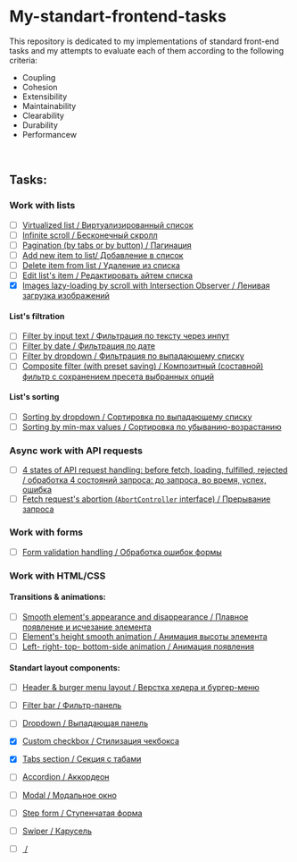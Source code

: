 # My-standart-frontend-tasks
This repository is dedicated to my implementations of standard front-end tasks and my attempts to evaluate each of them according to the following criteria:
* Coupling
* Cohesion
* Extensibility
* Maintainability
* Clearability
* Durability
* Performancew

<br/>

## Tasks:
### Work with lists
- [ ] [Virtualized list / Виртуализированный список]()
- [ ] [Infinite scroll / Бесконечный скролл]()
- [ ] [Pagination (by tabs or by button) / Пагинация]()
- [ ] [Add new item to list/ Добавление в список]()
- [ ] [Delete item from list / Удаление из списка]()
- [ ] [Edit list's item / Редактировать айтем списка]()
- [x] [Images lazy-loading by scroll with Intersection Observer / Ленивая загрузка изображений](https://github.com/proehavshiy/image-lazy-loading/tree/main)
#### List's filtration
- [ ] [Filter by input text / Фильтрация по тексту через инпут]()
- [ ] [Filter by date / Фильтрация по дате]()
- [ ] [Filter by dropdown / Фильтрация по выпадающему списку]()
- [ ] [Composite filter (with preset saving) / Композитный (составной) фильтр с сохранением пресета выбранных опций]()
#### List's sorting
- [ ] [Sorting by dropdown / Сортировка по выпадающему списку]()
- [ ] [Sorting by min-max values / Сортировка по убыванию-возрастанию]()
### Async work with API requests
- [ ] [4 states of API request handling: before fetch, loading, fulfilled, rejected / обработка 4 состояний запроса: до запроса, во время, успех, ошибка ]()
- [ ] [Fetch request's abortion (`AbortController` interface) / Прерывание запроса]()
### Work with forms
- [ ] [Form validation handling / Обработка ошибок формы]()
### Work with HTML/CSS
#### Transitions & animations:
- [ ] [Smooth element's appearance and disappearance / Плавное появление и исчезание элемента]()
- [ ] [Element's height smooth animation / Анимация высоты элемента]()
- [ ] [Left- right- top- bottom-side animation / Анимация появления]()
#### Standart layout components:
- [ ] [Header & burger menu layout / Верстка хедера и бургер-меню]()
- [ ] [Filter bar / Фильтр-панель]()
- [ ] [Dropdown / Выпадающая панель]()
- [x] [Custom checkbox / Стилизация чекбокса](https://github.com/proehavshiy/My-standart-frontend-tasks/blob/main/CustomCheckBox.md)
- [x] [Tabs section / Секция с табами](https://github.com/proehavshiy/My-standart-frontend-tasks/blob/main/Tabs.MD)
- [ ] [Accordion / Аккордеон]()
- [ ] [Modal / Модальное окно]()
- [ ] [Step form / Ступенчатая форма]()
- [ ] [Swiper / Карусель]()
- [ ] [ / ]()

